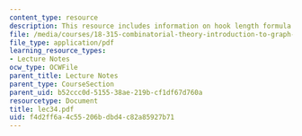 ```yaml
---
content_type: resource
description: This resource includes information on hook length formula.
file: /media/courses/18-315-combinatorial-theory-introduction-to-graph-theory-extremal-and-enumerative-combinatorics-spring-2005/f4d2ff6a4c55206bdbd4c82a85927b71_lec34.pdf
file_type: application/pdf
learning_resource_types:
- Lecture Notes
ocw_type: OCWFile
parent_title: Lecture Notes
parent_type: CourseSection
parent_uid: b52ccc0d-5155-38ae-219b-cf1df67d760a
resourcetype: Document
title: lec34.pdf
uid: f4d2ff6a-4c55-206b-dbd4-c82a85927b71
---
```

